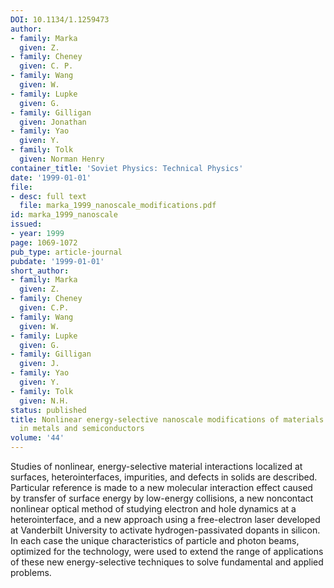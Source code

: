 ```yaml
---
DOI: 10.1134/1.1259473
author:
- family: Marka
  given: Z.
- family: Cheney
  given: C. P.
- family: Wang
  given: W.
- family: Lupke
  given: G.
- family: Gilligan
  given: Jonathan
- family: Yao
  given: Y.
- family: Tolk
  given: Norman Henry
container_title: 'Soviet Physics: Technical Physics'
date: '1999-01-01'
file:
- desc: full text
  file: marka_1999_nanoscale_modifications.pdf
id: marka_1999_nanoscale
issued:
- year: 1999
page: 1069-1072
pub_type: article-journal
pubdate: '1999-01-01'
short_author:
- family: Marka
  given: Z.
- family: Cheney
  given: C.P.
- family: Wang
  given: W.
- family: Lupke
  given: G.
- family: Gilligan
  given: J.
- family: Yao
  given: Y.
- family: Tolk
  given: N.H.
status: published
title: Nonlinear energy-selective nanoscale modifications of materials and dynamics
  in metals and semiconductors
volume: '44'
---
```

Studies of nonlinear, energy-selective material interactions localized at surfaces, heterointerfaces, impurities, and defects in solids are described. Particular reference is made to a new molecular interaction effect caused by transfer of surface energy by low-energy collisions, a new noncontact nonlinear optical method of studying electron and hole dynamics at a heterointerface, and a new approach using a free-electron laser developed at Vanderbilt University to activate hydrogen-passivated dopants in silicon. In each case the unique characteristics of particle and photon beams, optimized for the technology, were used to extend the range of applications of these new energy-selective techniques to solve fundamental and applied problems.

